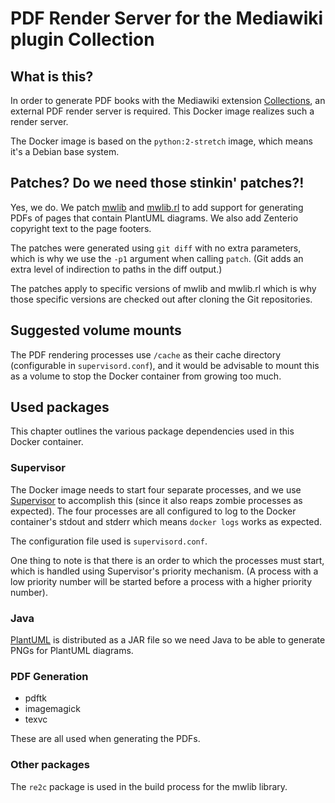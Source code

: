 # PDF Render Server for the Mediawiki plugin Collection

## What is this?

In order to generate PDF books with the Mediawiki extension
[Collections][collection-extension], an external PDF render server is
required. This Docker image realizes such a render server.

The Docker image is based on the `python:2-stretch` image, which means it's a
Debian base system.

[collection-extension]: https://www.mediawiki.org/wiki/Extension:Collection

## Patches? Do we need those stinkin' patches?!

Yes, we do. We patch [mwlib][mwlib] and [mwlib.rl][mwlib-rl] to add support for
generating PDFs of pages that contain PlantUML diagrams. We also add Zenterio
copyright text to the page footers.

The patches were generated using `git diff` with no extra parameters, which is
why we use the `-p1` argument when calling `patch`. (Git adds an extra level of
indirection to paths in the diff output.)

The patches apply to specific versions of mwlib and mwlib.rl which is why those
specific versions are checked out after cloning the Git repositories.

[mwlib]: https://github.com/pediapress/mwlib
[mwlib-rl]: https://github.com/pediapress/mwlib.rl

## Suggested volume mounts

The PDF rendering processes use `/cache` as their cache directory (configurable
in `supervisord.conf`), and it would be advisable to mount this as a volume to
stop the Docker container from growing too much.

## Used packages

This chapter outlines the various package dependencies used in this Docker
container.

### Supervisor

The Docker image needs to start four separate processes, and we use
[Supervisor][supervisor] to accomplish this (since it also reaps zombie
processes as expected). The four processes are all configured to log to the
Docker container's stdout and stderr which means `docker logs` works as
expected.

The configuration file used is `supervisord.conf`.

One thing to note is that there is an order to which the processes must start,
which is handled using Supervisor's priority mechanism. (A process with a low
priority number will be started before a process with a higher priority
number).

[supervisor]: http://supervisord.org/

### Java

[PlantUML][plantuml] is distributed as a JAR file so we need Java to be able to
generate PNGs for PlantUML diagrams.

[plantuml]: http://plantuml.com/

### PDF Generation

- pdftk
- imagemagick
- texvc

These are all used when generating the PDFs.

### Other packages

The `re2c` package is used in the build process for the mwlib library.
